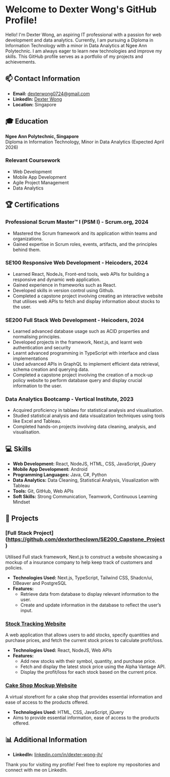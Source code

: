 # Welcome to Dexter Wong's GitHub Profile!

Hello! I'm Dexter Wong, an aspiring IT professional with a passion for web development and data analytics. Currently, I am pursuing a Diploma in Information Technology with a minor in Data Analytics at Ngee Ann Polytechnic. I am always eager to learn new technologies and improve my skills. This GitHub profile serves as a portfolio of my projects and achievements.

## 📫 Contact Information
- **Email:** [dexterwong0724@gmail.com](mailto:dexterwong0724@gmail.com)
- **LinkedIn:** [Dexter Wong](https://www.linkedin.com/in/dexter-wong-jh/)
- **Location:** Singapore

## 🎓 Education
**Ngee Ann Polytechnic, Singapore**  
Diploma in Information Technology, Minor in Data Analytics (Expected April 2026)

### Relevant Coursework
- Web Development
- Mobile App Development
- Agile Project Management
- Data Analytics

## 🏆 Certifications
### **Professional Scrum Master™ I (PSM I) - Scrum.org, 2024**
- Mastered the Scrum framework and its application within teams and organizations.
- Gained expertise in Scrum roles, events, artifacts, and the principles behind them.

### **SE100 Responsive Web Development - Heicoders, 2024**
- Learned React, NodeJs, Front-end tools, web APIs for building a responsive and dynamic web application.
- Gained experience in frameworks such as React.
- Developed skills in version control using Github.
- Completed a capstone project involving creating an interactive website that utilises web APIs to fetch and display information about stocks to the user.

### **SE200 Full Stack Web Development - Heicoders, 2024**
- Learned advanced database usage such as ACID properties and normalising principles.
- Developed projects in the framework, Next.js, and learnt web authentication and security
- Learnt advanced programming in TypeScript with interface and class implementations
- Used advanced APIs in GraphQL to implement efficient data retrieval, schema creation and querying data.
- Completed a capstone project involving the creation of a mock-up policy website to perform database query and display crucial information to the user.

### **Data Analytics Bootcamp - Vertical Institute, 2023**
- Acquired proficiency in tablaeu for statistical analysis and visualisation.
- Studied statistical analysis and data visualization techniques using tools like Excel and Tableau.
- Completed hands-on projects involving data cleaning, analysis, and visualisation.

## 💻 Skills
- **Web Development:** React, NodeJS, HTML, CSS, JavaScript, jQuery
- **Mobile App Development:** Android
- **Programming Languages:** Java, C#, Python
- **Data Analytics:** Data Cleaning, Statistical Analysis, Visualization with Tableau
- **Tools:** Git, GitHub, Web APIs
- **Soft Skills:** Strong Communication, Teamwork, Continuous Learning Mindset

## 🚀 Projects

### [Full Stack Project] (https://github.com/dextortheclown/SE200_Capstone_Project)
Utilised Full stack framework, Next.js to construct a website showcasing a mockup of a insurance company to help keep track of customers and policies.
- **Technologies Used:** Next.js, TypeScript, Tailwind CSS, Shadcn/ui, DBeaver and PostgreSQL
- **Features:**
  - Retrieve data from database to display relevant information to the user.
  - Create and update information in the database to reflect the user’s input.

### [Stock Tracking Website](https://dextortheclown.github.io/Capstone-Project/)
A web application that allows users to add stocks, specify quantities and purchase prices, and fetch the current stock prices to calculate profit/loss.
- **Technologies Used:** React, NodeJS, Web APIs
- **Features:**
  - Add new stocks with their symbol, quantity, and purchase price.
  - Fetch and display the latest stock price using the Alpha Vantage API.
  - Display the profit/loss for each stock based on the current price.

### [Cake Shop Mockup Website](https://dextortheclown.github.io/Assignment-1/)
A virtual storefront for a cake shop that provides essential information and ease of access to the products offered.
- **Technologies Used:** HTML, CSS, JavaScript, jQuery
- Aims to provide essential information, ease of access to the products offered.


## 📊 Additional Information
- **LinkedIn:** [linkedin.com/in/dexter-wong-jh/](https://www.linkedin.com/in/dexter-wong-jh/)

Thank you for visiting my profile! Feel free to explore my repositories and connect with me on LinkedIn.
